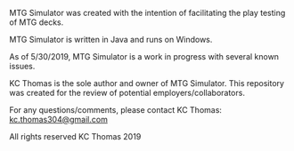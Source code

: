 MTG Simulator was created with the intention of facilitating the play testing of MTG decks.

MTG Simulator is written in Java and runs on Windows.

As of 5/30/2019, MTG Simulator is a work in progress with several known issues. 

KC Thomas is the sole author and owner of MTG Simulator. This repository was created for the review of potential employers/collaborators.

For any questions/comments, please contact KC Thomas: kc.thomas304@gmail.com

All rights reserved KC Thomas 2019
